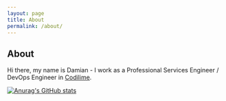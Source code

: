 ```yaml
---
layout: page
title: About
permalink: /about/
---
```


## About

Hi there, my name is Damian - I work as a Professional Services Engineer / DevOps Engineer in [Codilime](https://codilime.com/).

[![Anurag's GitHub stats](https://github-readme-stats.vercel.app/api?username=damianfedeczko)](https://github.com/anuraghazra/github-readme-stats)
